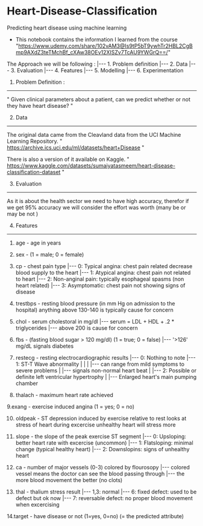 # Heart-Disease-Classification
Predicting heart disease using machine learning

* This notebook contains the information I learned from the course 
"https://www.udemy.com/share/102vAM3@Is9tP5bT9ywhTr2HBL2CgBmp9AXdZ3teTMchBf_cXAw38OEv12XISZv7TcAU9YWGrQ==/"

The Approach we will be following :
    |---  1. Problem definition
    |---  2. Data
    |---  3. Evaluation
    |---  4. Features
    |---  5. Modelling
    |---  6. Experimentation


1. Problem Definition :
------------------------
" Given clinical parameters about a patient, can we predict whether or not they have heart disease? "


2. Data
-----------------------
The original data came from the Cleavland data from the UCI Machine Learning Repository. 
" https://archive.ics.uci.edu/ml/datasets/heart+Disease "

There is also a version of it available on Kaggle. 
" https://www.kaggle.com/datasets/sumaiyatasmeem/heart-disease-classification-dataset "

3. Evaluation
-----------------------
As it is about the health sector we need to have high accuracy, therefor if we get 95% accuracy we will consider the effort was worth (many be or may be not )


4. Features
--------------------
1. age - age in years

2. sex - (1 = male; 0 = female)

3. cp - chest pain type
   |--- 0: Typical angina: chest pain related decrease blood supply to the heart
   |--- 1: Atypical angina: chest pain not related to heart
   |--- 2: Non-anginal pain: typically esophageal spasms (non heart related)
   |--- 3: Asymptomatic: chest pain not showing signs of disease

4. trestbps - resting blood pressure (in mm Hg on admission to the hospital) anything above 130-140 is typically cause for concern

5. chol - serum cholestoral in mg/dl
   |--- serum = LDL + HDL + .2 * triglycerides
   |--- above 200 is cause for concern

6. fbs - (fasting blood sugar > 120 mg/dl) (1 = true; 0 = false)
   |--- '>126' mg/dL signals diabetes

7. restecg - resting electrocardiographic results
   |--- 0: Nothing to note
   |--- 1: ST-T Wave abnormality
   |   |
   |   |--- can range from mild symptoms to severe problems
   |   |--- signals non-normal heart beat
   |
   |--- 2: Possible or definite left ventricular hypertrophy
        |
        |--- Enlarged heart's main pumping chamber

9. thalach - maximum heart rate achieved

9.exang - exercise induced angina (1 = yes; 0 = no)

10. oldpeak - ST depression induced by exercise relative to rest looks at stress of heart during excercise unhealthy heart will stress more

11. slope - the slope of the peak exercise ST segment
    |--- 0: Upsloping: better heart rate with excercise (uncommon)
    |--- 1: Flatsloping: minimal change (typical healthy heart)
    |--- 2: Downslopins: signs of unhealthy heart

12. ca - number of major vessels (0-3) colored by flourosopy
    |--- colored vessel means the doctor can see the blood passing through
    |--- the more blood movement the better (no clots)

13. thal - thalium stress result
    |--- 1,3: normal
    |--- 6: fixed defect: used to be defect but ok now
    |--- 7: reversable defect: no proper blood movement when excercising

14.target - have disease or not (1=yes, 0=no) (= the predicted attribute)
